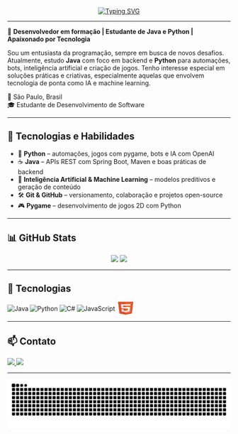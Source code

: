 <div align="center">
  <a href="https://git.io/typing-svg">
    <img src="https://readme-typing-svg.demolab.com?font=Fira+Code&weight=500&size=22&pause=1000&color=4169E1&center=true&vCenter=true&random=false&width=524&lines=Ol%C3%A1%2C+eu+sou+o+Henrique+Capitani!" alt="Typing SVG">
  </a>
</div>

---

🎯 **Desenvolvedor em formação | Estudante de Java e Python | Apaixonado por Tecnologia**

Sou um entusiasta da programação, sempre em busca de novos desafios. Atualmente, estudo **Java** com foco em backend e **Python** para automações, bots, inteligência artificial e criação de jogos. Tenho interesse especial em soluções práticas e criativas, especialmente aquelas que envolvem tecnologia de ponta como IA e machine learning.

📍 São Paulo, Brasil  
🎓 Estudante de Desenvolvimento de Software  

---

## 🚀 Tecnologias e Habilidades

- 🐍 **Python** – automações, jogos com pygame, bots e IA com OpenAI  
- ☕ **Java** – APIs REST com Spring Boot, Maven e boas práticas de backend  
- 🧠 **Inteligência Artificial & Machine Learning** – modelos preditivos e geração de conteúdo  
- 🛠️ **Git & GitHub** – versionamento, colaboração e projetos open-source  
- 🎮 **Pygame** – desenvolvimento de jogos 2D com Python  

---

## 📊 GitHub Stats

<div align="center">
  <img height="170px" src="https://github-readme-stats.vercel.app/api?username=Henrique-Capitani&show_icons=true&theme=highcontrast&include_all_commits=true&count_private=true" />
  <img height="170px" src="https://github-readme-stats.vercel.app/api/top-langs/?username=Henrique-Capitani&layout=compact&langs_count=7&theme=highcontrast&cache_seconds=1" />
</div>

---

## 🧰 Tecnologias

<div>
  <img align="center" alt="Java" height="30" width="40" src="https://cdn.jsdelivr.net/gh/devicons/devicon/icons/java/java-original-wordmark.svg" />
  <img align="center" alt="Python" height="30" width="40" src="https://cdn.jsdelivr.net/gh/devicons/devicon/icons/python/python-original.svg" />
  <img align="center" alt="C#" height="30" width="40" src="https://cdn.jsdelivr.net/gh/devicons/devicon/icons/csharp/csharp-original.svg" />
  <img align="center" alt="JavaScript" height="30" width="40" src="https://cdn.jsdelivr.net/gh/devicons/devicon/icons/javascript/javascript-original.svg" />
  <img align="center" alt="HTML" height="30" width="40" src="https://raw.githubusercontent.com/devicons/devicon/master/icons/html5/html5-original.svg">
</div>

---

## 📫 Contato

<div> 
  <a href="mailto:henriquecapitani.mk@gmail.com">
    <img src="https://img.shields.io/badge/-Gmail-%23333?style=for-the-badge&logo=gmail&logoColor=white" target="_blank">
  </a>
  <a href="https://www.linkedin.com/in/henrique-capitani-803b7a16a/" target="_blank">
    <img src="https://img.shields.io/badge/-LinkedIn-%230077B5?style=for-the-badge&logo=linkedin&logoColor=white" target="_blank">
  </a> 
</div>

---

<picture align="center">
  <source media="(prefers-color-scheme: dark)" srcset="https://raw.githubusercontent.com/Henrique-Capitani/Henrique-Capitani/output/github-contribution-grid-snake-dark.svg">
  <source media="(prefers-color-scheme: light)" srcset="https://raw.githubusercontent.com/Henrique-Capitani/Henrique-Capitani/output/github-contribution-grid-snake-dark.svg">
  <img align="center" alt="github contribution grid snake animation" src="https://raw.githubusercontent.com/Henrique-Capitani/Henrique-Capitani/output/github-contribution-grid-snake.svg">
</picture>
